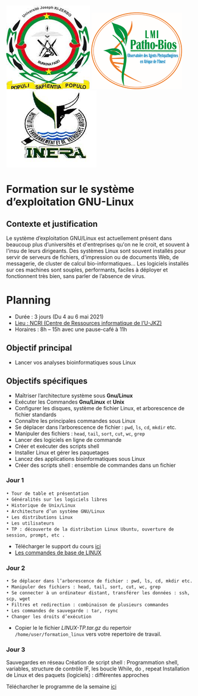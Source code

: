 ![](https://github.com/bioinfoujkz/Mai_2021/blob/main/Logo_UO.jpg?style=centerme)       ![](https://github.com/bioinfoujkz/Mai_2021/blob/main/logo_LMI.png?style=centerme)       ![](https://github.com/bioinfoujkz/Mai_2021/blob/main/Logo_INERA.jpg?style=centerme)
    
# Formation sur le système d’exploitation GNU-Linux
## Contexte et justification
Le système d’exploitation GNU/Linux est actuellement présent dans beaucoup plus d’universités et d'entreprises qu'on ne le croit, et souvent à l'insu de leurs dirigeants. 
Des systèmes Linux sont souvent installés pour servir de serveurs de fichiers, d'impression ou de documents Web, de messagerie, de cluster de calcul bio-informatiques… Les logiciels installés sur ces machines sont souples, performants, faciles à déployer et fonctionnent très bien, sans parler de l’absence de virus.

# Planning
* Durée : 3 jours (Du 4 au 6 mai 2021)
* [Lieu : NCRI (Centre de Ressources informatique de l’U-JKZ)](https://www.google.com/maps/place/12%C2%B022'38.0%22N+1%C2%B030'06.1%22W/@12.3763426,-1.5060974,17z/data=!4m6!3m5!1s0x0:0x0!7e2!8m2!3d12.3772199!4d-1.5016841)
* Horaires : 8h – 15h avec une pause-café à 11h

## Objectif principal 
* Lancer vos analyses bioinformatiques sous Linux

## Objectifs spécifiques
* Maîtriser l’architecture système sous **Gnu/Linux**
* Exécuter les Commandes **Gnu/Linux** et **Unix**
* Configurer les disques, système de fichier Linux, et arborescence de fichier standards 
* Connaître les principales commandes sous Linux
* Se déplacer dans l’arborescence de fichier : `pwd`, `ls`, `cd`, `mkdir` etc.
* Manipuler des fichiers : `head`, `tail`, `sort`, `cut`, `wc`, `grep`
* Lancer des logiciels en ligne de commande
* Créer et exécuter des scripts shell
* Installer Linux et gérer les paquetages
* Lancez des applications bioinformatiques sous Linux 
* Créer des scripts shell : ensemble de commandes dans un fichier

### Jour 1
    • Tour de table et présentation
    • Généralités sur les logiciels libres
    • Historique de Unix/Linux
    • Architecture d’un système GNU/Linux
    • Les distributions Linux
    • Les utilisateurs
    • TP : découverte de la distribution Linux Ubuntu, ouverture de session, prompt, etc .
  * Télécharger le support du cours [ici](https://github.com/bioinfoujkz/Mai_2021/blob/main/transparent_unix.pdf)
  * [Les commandes de base de LINUX](https://github.com/Ezechiel-Tibiri/GNU-LINUX/blob/main/cmd_linux.md)
### Jour 2
    • Se déplacer dans l’arborescence de fichier : pwd, ls, cd, mkdir etc.
    • Manipuler des fichiers : head, tail, sort, cut, wc, grep
    • Se connecter à un ordinateur distant, transférer les données : ssh, scp, wget
    • Filtres et redirection : combinaison de plusieurs commandes
    • Les commandes de sauvegarde : tar, rsync
    • Changer les droits d’exécution
  * Copier le le fichier *LINUX-TP.tar.gz* du repertoir `/home/user/formation_linux` vers votre repertoire de travail.
 
### Jour 3
Sauvegardes en réseau
Création de script shell : Programmation shell, variables, structure de contrôle IF, les  boucle While, do , repeat
Installation de Linux et des paquets (logiciels) : différentes approches

Télécharcher le programme de la semaine [ici](https://github.com/bioinfoujkz/Mai_2021/blob/main/programme_formation_linuxMai_4_au_6_2021.pdf)
